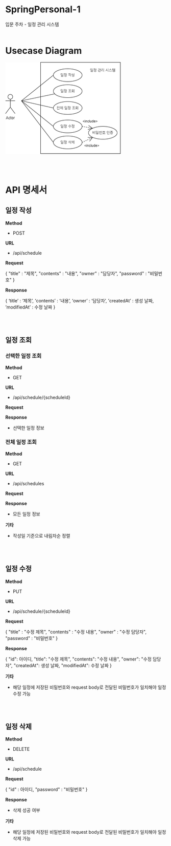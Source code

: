 # SpringPersonal-1
입문 주차 - 일정 관리 시스템
<br>
<br>


# Usecase Diagram

![유스케이스 다이어그램](SpringPersonal.png)

<br>
<br>

# API 명세서

## 일정 작성
  
**Method**
- POST

**URL**
- /api/schedule

**Request**

{
"title" : "제목",
"contents" : "내용",
"owner" : "담당자",
"password" : "비밀번호"
}

**Response**

{ 
‘title’ : ‘제목’, 
‘contents’ : ‘내용’, 
‘owner’ : ‘담당자’,
’createdAt’ : 생성 날짜,
’modifiedAt’ : 수정 날짜
}

<br>
<br>

## 일정 조회
### 선택한 일정 조회
  
**Method**
- GET

**URL**
- /api/schedule/{scheduleId}

**Request**


**Response**
- 선택한 일정 정보


### 전체 일정 조회

**Method**
- GET

**URL**
- /api/schedules

**Request**


**Response**
- 모든 일정 정보

**기타**
- 작성일 기준으로 내림차순 정렬

<br>
<br>

## 일정 수정

**Method**
- PUT

**URL**
- /api/schedule/{scheduleId}

**Request**

{
"title" : "수정 제목",
"contents" : "수정 내용",
"owner" : "수정 담당자",
"password" : "비밀번호"
}

**Response**

{
"id": 아이디,
"title": "수정 제목",
"contents": "수정 내용",
"owner": "수정 담당자",
"createdAt": 생성 날짜,
"modifiedAt": 수정 날짜
}

**기타**
- 해당 일정에 저장된 비밀번호와 request body로 전달된 비밀번호가 일치해야 일정 수정 가능

<br>
<br>

## 일정 삭제 

**Method**
- DELETE

**URL**
- /api/schedule

**Request**

{
"id" : 아이디,
"password" : "비밀번호"
}

**Response**
- 삭제 성공 여부

**기타**
- 해당 일정에 저장된 비밀번호와 request body로 전달된 비밀번호가 일치해야 일정 삭제 가능


